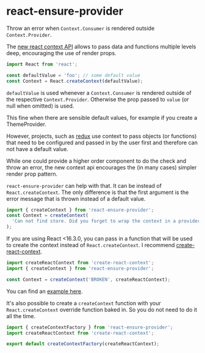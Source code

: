 # react-ensure-provider

Throw an error when `Context.Consumer` is rendered outside `Context.Provider`.

The [new react context API](https://github.com/reactjs/rfcs/blob/master/text/0002-new-version-of-context.md) allows to pass data and functions multiple levels deep, encouraging the use of render props.

```js
import React from 'react';

const defaultValue = 'foo'; // some default value
const Context = React.createContext(defaultValue);
```

`defaultValue` is used whenever a `Context.Consumer` is rendered outside of the respective `Context.Provider`. Otherwise the prop passed to `value` (or null when omitted) is used.

This fine when there are sensible default values, for example if you create a ThemeProvider.

However, projects, such as [redux](https://github.com/reactjs/react-redux/blob/master/docs/api.md#provider-store) use context to pass objects (or functions) that need to be configured and passed in by the user first and therefore can not have a default value.

While one could provide a higher order component to do the check and throw an error, the new context api encourages the (in many cases) simpler render prop pattern.

`react-ensure-provider` can help with that. It can be instead of `React.createContext`. The only difference is that the first argument is the error message that is thrown instead of a default value.

```js
import { createContext } from 'react-ensure-provider';
const Context = createContext(
  'Can not find store. Did you forget to wrap the context in a provider?'
);
```

If you are using React <16.3.0, you can pass in a function that will be used to create the context instead of `React.createContext`. I recommend [create-react-context](https://github.com/jamiebuilds/create-react-context).

```js
import createReactContext from 'create-react-context';
import { createContext } from 'react-ensure-provider';

const Context = createContext('BROKEN', createReactContext);
```

You can find an [example here](https://codesandbox.io/s/5486p929op).

It's also possible to create a `createContext` function with your `React.createContext` override function baked in. So you do not need to do it all the time.

```js
import { createContextFactory } from 'react-ensure-provider';
import createReactContext from 'create-react-context';

export default createContextFactory(createReactContext);
```
